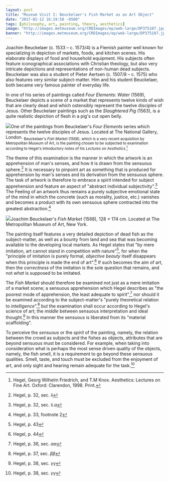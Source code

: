 ```yaml
---
layout: post
title: "Museum Visit I: Beuckelaer's Fish Market as an Art Object"
date: "2017-02-12 16:19:50 -0500"
tags: [philosophy, art, painting, theory, aesthetics]
image: "http://images.metmuseum.org/CRDImages/ep/web-large/DP375107.jpg"
banner: "http://images.metmuseum.org/CRDImages/ep/web-large/DP375107.jpg"
---
```


Joachim Beuckelaer (c. 1533 – c. 1573/4) is a Flemish painter well known for specializing in depiction of markets, foods, and kitchen scenes. His elaborate displays of food and household equipment. His subjects often feature iconographical associations with Christian theology, but also very intricate depictions and representations of non-human dead subjects. Beuckelaer was also a student of Pieter Aertsen (c. 1507/8 – c. 1575) who also features very similar subject-matter. Him and his student Beuckelaer, both became very famous painter of everyday life.

In one of his series of paintings called *Four Elements: Water* (1569), Beuckelaer depicts a scene of a market that represents twelve kinds of wish that are clearly dead and which ostensibly represent the twelve disciples of Jesus. Other Beuckelaer paintings such as the *Slaughtered Pig* (1563), is a quite realistic depiction of flesh in a pig's cut open belly.

![](https://upload.wikimedia.org/wikipedia/commons/c/c5/Joachim_Beuckelaer_-_The_Four_Elements_-_Water_-_WGA02112.jpg)One of the paintings from Beuckelaer's *Four Elements* series which represents the twelve disciples of Jesus. Located at The National Gallery, London.
<sub> Beuckelaer's *Fish Market* (1568), which is a very recent acquisition by Metropolitan Museum of Art, is the painting chosen to be subjected to examination according to Hegel's introductory notes of his *Lectures on Aesthetics*.[^1]</sub>

The theme of this examination is the manner in which the artwork is an apprehension of man's senses, and how it is drawn from the sensuous sphere.[^7] It is necessary to pinpoint art as something that is produced for apprehension by man's senses and its derivation from the sensuous sphere. The task of artwork is therefore to embrace a spirit intended for subject apprehension and feature an aspect of "abstract individual subjectivity".[^8] The Feeling of an artwork thus remains a purely subjective emotional state of the mind in which the concrete (such as morality, justice, etc.) vanishes and becomes a product with its own sensuous sphere contracted into the greatest abstraction.[^9]

![](http://images.metmuseum.org/CRDImages/ep/web-large/DP375107.jpg)Joachim Beuckelaer's *Fish Market* (1568), 128 × 174 cm. Located at The Metropolitan Museum of Art, New York.

The painting itself features a very detailed depiction of dead fish as the subject-matter, as well as a bounty from land and sea that was becoming available to the developing local markets. As Hegel states that "by mere imitation, art cannot stand in competition with nature"[^2], for when the "principle of imitation is purely formal, *objective beauty* itself disappears  when this principle is made the end of art".[^3] If such becomes the aim of art, then the *correctness* of the imitation is the sole question that remains, and not *what* is supposed to be imitated.

The *Fish Market* should therefore be examined not just as a mere imitation of a market scene; a sensuous apprehension which Hegel describes as "the poorest mode of apprehension, the least adequate to spirit",[^4] nor should it be examined according to the subject-matter's "purely theoretical relation to *intelligence*",[^5] but the examination shall occur according to Hegel's science of art; the *middle* between sensuous interpretation and ideal thought.[^6] In this manner the sensuous is liberated from its "material scaffolding".

To perceive the *sensuous* or the *spirit* of the painting, namely, the relation between the crowd as subjects and the fishes as objects, attributes that are beyond sensuous must be considered. For example, when taking into consideration what is perhaps the most sense driven quality of the objects, namely, the fish smell, it is a requirement to go beyond these sensuous qualities. Smell, taste, and touch must be excluded from the enjoyment of art, and only sight and hearing remain adequate for the task.[^6]

[^h1]: Based on point 6.ii.d.α where art is regarded as an art-object (Hegel, p. 35)
[^h2]: Based on point 6.ii.d.β where art is regarded as a subjectivity of an artist (Hegel, p. 35)

[^1]: Hegel, Georg Wilhelm Friedrich, and T.M Knox. Aesthetics: Lectures on Fine Art. Oxford: Clarendon, 1998. Print.
[^2]: Hegel, p. 43
[^3]: Hegel, p. 44
[^4]: Hegel, p. 36, sec. *αα*
[^5]: Hegel, p. 37, sec. *ββ*
[^6]: Hegel, p. 38, sec. *γγ*
[^7]: Hegel, p. 32, sec. ii
[^8]: Hegel, p. 32, sec. ii.*a*
[^9]: Hegel, p. 33, footnote 2
